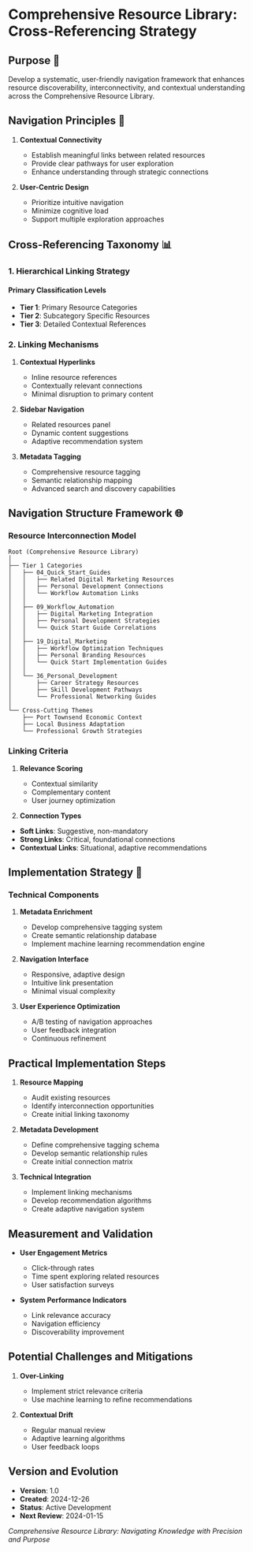 # Comprehensive Resource Library: Cross-Referencing Strategy

## Purpose 🎯
Develop a systematic, user-friendly navigation framework that enhances resource discoverability, interconnectivity, and contextual understanding across the Comprehensive Resource Library.

## Navigation Principles 🧭
1. **Contextual Connectivity**
   - Establish meaningful links between related resources
   - Provide clear pathways for user exploration
   - Enhance understanding through strategic connections

2. **User-Centric Design**
   - Prioritize intuitive navigation
   - Minimize cognitive load
   - Support multiple exploration approaches

## Cross-Referencing Taxonomy 📊

### 1. Hierarchical Linking Strategy
#### Primary Classification Levels
- **Tier 1**: Primary Resource Categories
- **Tier 2**: Subcategory Specific Resources
- **Tier 3**: Detailed Contextual References

### 2. Linking Mechanisms
1. **Contextual Hyperlinks**
   - Inline resource references
   - Contextually relevant connections
   - Minimal disruption to primary content

2. **Sidebar Navigation**
   - Related resources panel
   - Dynamic content suggestions
   - Adaptive recommendation system

3. **Metadata Tagging**
   - Comprehensive resource tagging
   - Semantic relationship mapping
   - Advanced search and discovery capabilities

## Navigation Structure Framework 🌐

### Resource Interconnection Model
```
Root (Comprehensive Resource Library)
│
├── Tier 1 Categories
│   ├── 04_Quick_Start_Guides
│   │   ├── Related Digital Marketing Resources
│   │   ├── Personal Development Connections
│   │   └── Workflow Automation Links
│   │
│   ├── 09_Workflow_Automation
│   │   ├── Digital Marketing Integration
│   │   ├── Personal Development Strategies
│   │   └── Quick Start Guide Correlations
│   │
│   ├── 19_Digital_Marketing
│   │   ├── Workflow Optimization Techniques
│   │   ├── Personal Branding Resources
│   │   └── Quick Start Implementation Guides
│   │
│   └── 36_Personal_Development
│       ├── Career Strategy Resources
│       ├── Skill Development Pathways
│       └── Professional Networking Guides
│
└── Cross-Cutting Themes
    ├── Port Townsend Economic Context
    ├── Local Business Adaptation
    └── Professional Growth Strategies
```

### Linking Criteria
1. **Relevance Scoring**
   - Contextual similarity
   - Complementary content
   - User journey optimization

2. **Connection Types**
- **Soft Links**: Suggestive, non-mandatory
- **Strong Links**: Critical, foundational connections
- **Contextual Links**: Situational, adaptive recommendations

## Implementation Strategy 🚀

### Technical Components
1. **Metadata Enrichment**
   - Develop comprehensive tagging system
   - Create semantic relationship database
   - Implement machine learning recommendation engine

2. **Navigation Interface**
   - Responsive, adaptive design
   - Intuitive link presentation
   - Minimal visual complexity

3. **User Experience Optimization**
   - A/B testing of navigation approaches
   - User feedback integration
   - Continuous refinement

## Practical Implementation Steps
1. **Resource Mapping**
   - Audit existing resources
   - Identify interconnection opportunities
   - Create initial linking taxonomy

2. **Metadata Development**
   - Define comprehensive tagging schema
   - Develop semantic relationship rules
   - Create initial connection matrix

3. **Technical Integration**
   - Implement linking mechanisms
   - Develop recommendation algorithms
   - Create adaptive navigation system

## Measurement and Validation
- **User Engagement Metrics**
  * Click-through rates
  * Time spent exploring related resources
  * User satisfaction surveys

- **System Performance Indicators**
  * Link relevance accuracy
  * Navigation efficiency
  * Discoverability improvement

## Potential Challenges and Mitigations
1. **Over-Linking**
   - Implement strict relevance criteria
   - Use machine learning to refine recommendations

2. **Contextual Drift**
   - Regular manual review
   - Adaptive learning algorithms
   - User feedback loops

## Version and Evolution
- **Version**: 1.0
- **Created**: 2024-12-26
- **Status**: Active Development
- **Next Review**: 2024-01-15

*Comprehensive Resource Library: Navigating Knowledge with Precision and Purpose*
